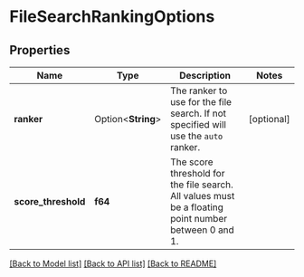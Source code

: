 # FileSearchRankingOptions

## Properties

Name | Type | Description | Notes
------------ | ------------- | ------------- | -------------
**ranker** | Option<**String**> | The ranker to use for the file search. If not specified will use the `auto` ranker. | [optional]
**score_threshold** | **f64** | The score threshold for the file search. All values must be a floating point number between 0 and 1. | 

[[Back to Model list]](../README.md#documentation-for-models) [[Back to API list]](../README.md#documentation-for-api-endpoints) [[Back to README]](../README.md)


